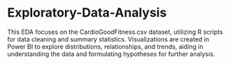 # Exploratory-Data-Analysis
This EDA focuses on the CardioGoodFitness.csv dataset, utilizing R scripts for data cleaning and summary statistics. Visualizations are created in Power BI to explore distributions, relationships, and trends, aiding in understanding the data and formulating hypotheses for further analysis.
